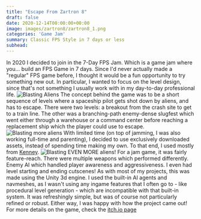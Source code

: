 ```yaml
---
title: "Escape From Zartron 8"
draft: false
date: 2020-12-14T00:00:00+00:00
image: images/zartron8/zartron8_1.png
categories: 'Game Jam'
summary: Classic FPS Style in 7 days or less
subhead: 
---
```

In 2020 I decided to join in the 7-Day FPS Jam. Which is a game jam where you... build an FPS Game in 7 days. Since I'd never actually made a "regular" FPS game before, I thought it would be a fun opportunity to try something new out. In particular, I wanted to focus on the level design, since that's not something I usually work with in my day-to-day professional life.
![Blasting Aliens](../../images/zartron8/zartron8_2.png)
The concept behind the game was to be a short sequence of levels where a spaceship pilot gets shot down by aliens, and has to escape. There were two levels: a breakout from the crash site to get to a train line. The other was a branching-path enemy-dense slugfest which went either through a warehouse or a command center before reaching a replacement ship which the player could use to escape.
![Blasting more aliens](../../images/zartron8/zartron8_3.png)
With limited time (on top of jamming, I was also working full-time and parenting), I decided to use exclusively downloaded assets, instead of spending time making my own. To that end, I used mostly from [Kenney](https://kenney.nl/).
![Blasting EVEN MORE aliens!](../../images/zartron8/zartron8_4.png)
For a jam game, it was fairly feature-reach. There were multiple weapons which performed differently. Enemy AI which handled player awareness and aggressiveness. I even had level starting and ending cutscenes!
As with most of my projects, this was made using the Unity 3d engine. I used the built-in AI agents and navmeshes, as I wasn't using any ingame features that I often go to - like procedural level generation - which are incompatible with that built-in system. It was refreshingly simple, but was of course not particularly refined or robust.
Either way, I was happy with how the project came out! 
For more details on the game, check the [itch.io page](https://realtalk.itch.io/zartron-8)